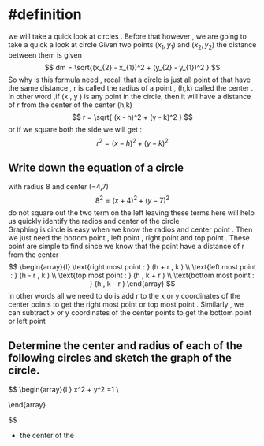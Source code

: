 

# #definition 
we will take a quick  look at circles .  Before that however  , we are going to  take a quick a look at circle 
Given  two  points   $(x_{1} ,  y_{1})$ and  $(x_{2} , y_{2})$ the distance between  them is given  
$$
dm  = \sqrt{(x_{2}   -  x_{1})^2   + (y_{2}  - y_{1})^2  }
$$
So why  is this  formula need  ,  recall that  a circle  is  just  all point of that have the same distance  ,  r is called the  radius of a point , (h,k) called the center . In other word ,if (x , y )  is any point  in the circle, then it will have a distance of r from the center of the center (h,k)  
$$
r  =   \sqrt{  (x - h)^2  + (y  - k)^2  }
$$
or  if we square both the side we will get  : 
$$
r^2 =  (x  -  h)^2    +  (y -  k)^2 
$$
## Write down the equation of a circle 
with radius 8 and center (−4,7)
$$
8^2  =  (x+  4)^2 + (  y  - 7)^2  
$$
do not square out the two term  on the left leaving these terms here will help us quickly identify   the radios  and center of the circle  
Graphing is  circle is easy when we know the  radios  and  center  point . Then  we just need the bottom point , left point , right point  and  top  point . 
These point are simple to find  since we know that the point have a distance of r from the center 
$$
\begin{array}{l} 
\text{right most  point : } (h + r , k ) \\
\text{left most  point : } (h - r , k )  \\
\text{top most  point : } (h , k + r  ) \\
\text{bottom most  point : } (h  , k - r  )
\end{array}
$$
in other words all we need to do  is add r to the  x  or  y coordinates of the  center points to get the  right most point or top most point . Similarly  ,  we can  subtract  x  or  y coordinates of the  center points  to  get the bottom point or left point  
## Determine the center and radius of each of the following circles and sketch the graph of the circle. 
$$
\begin{array}{l }
x^2  + y^2  =1   \\

\end{array}

  
$$
-  the center of the